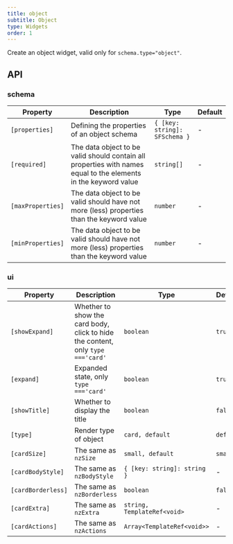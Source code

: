 ```yaml
---
title: object
subtitle: Object
type: Widgets
order: 1
---
```


Create an object widget, valid only for `schema.type="object"`.

## API


### schema

| Property | Description | Type | Default |
|----------|-------------|------|---------|
| `[properties]` | Defining the properties of an object schema | `{ [key: string]: SFSchema }` | - |
| `[required]` | The data object to be valid should contain all properties with names equal to the elements in the keyword value | `string[]` | - |
| `[maxProperties]` | The data object to be valid should have not more (less) properties than the keyword value | `number` | - |
| `[minProperties]` | The data object to be valid should have not more (less) properties than the keyword value | `number` | - |

### ui

| Property | Description | Type | Default |
|----------|-------------|------|---------|
| `[showExpand]` | Whether to show the card body, click to hide the content, only `type ==='card'` | `boolean` | `true` |
| `[expand]` | Expanded state, only `type ==='card'` | `boolean` | `true` |
| `[showTitle]` | Whether to display the title | `boolean` | `false` |
| `[type]` | Render type of object | `card, default` | `default` |
| `[cardSize]` | The same as `nzSize` | `small, default` | `small` |
| `[cardBodyStyle]` | The same as `nzBodyStyle` | `{ [key: string]: string }` | - |
| `[cardBorderless]` | The same as `nzBorderless` | `boolean` | `false` |
| `[cardExtra]` | The same as `nzExtra` | `string, TemplateRef<void>` | - |
| `[cardActions]` | The same as `nzActions` | `Array<TemplateRef<void>>` | - |
